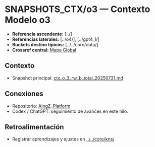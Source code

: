 # SNAPSHOTS_CTX/o3 — Contexto Modelo o3

- **Referencia ascendente:** [../]
- **Referencias laterales:** [../o4/], [../gpt4_1/]
- **Buckets destino típicos:** [../../core/data/]
- **Crossref central:** [Mapa Global](../../core/data/crossref_mapping_buckets_aingz_platform_v_1_20250731.md)

## Contexto
- Snapshot principal: [ctx_o_3_rw_b_total_20250731.md](../../core/data/ctx_o_3_rw_b_total_20250731.md)

## Conexiones
- Repositorio: [AingZ_Platform](https://github.com/)
- Codex / ChatGPT: seguimiento de avances en este hilo.

## Retroalimentación
- Registrar aprendizajes y ajustes en [../../core/kns/](../../core/kns/)
